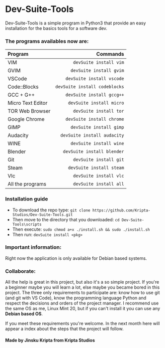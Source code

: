 # Dev-Suite-Tools
Dev-Suite-Tools is a simple program in Python3 that provide an easy installation for the basics tools for a software dev.
### The programs availables now are: 

| Program      |  Commands   |
| :---        |      ---:   |
| VIM      | `devSuite install vim`       |
| GVIM   | `devSuite install gvim`        | 
| VSCode   | `devSuite install vscode`        | 
| Code::Blocks   | `devSuite install codeblocks`        | 
| GCC + G++   |  `devSuite install gccg++`        | 
| Micro Text Editor   | `devSuite install micro`        | 
| TOR Web Browser   | `devSuite install tor`        | 
| Google Chrome   | `devSuite install chrome`        | 
| GIMP   | `devSuite install gimp`        | 
| Audacity   | `devSuite install audacity`        | 
| WINE   | `devSuite install wine`        | 
| Blender   | `devSuite install blender`        | 
| Git   | `devSuite install git`        | 
| Steam   | `devSuite install steam`        | 
| Vlc   | `devSuite install vlc`        | 
| All the programs   | `devSuite install all`        | 

### Installation guide
* To download the repo type: `git clone https://github.com/Kripta-Studios/Dev-Suite-Tools.git`
* Then move to the directory that you downloaded: `cd Dev-Suite-Tools\scripts`
* Then execute: `sudo chmod a+x ./install.sh && sudo ./install.sh`
* Then run: `devSuite install <pkg>` 

### Important information:
Right now the application is only available for Debian based systems.

### Collaborate:
All the help is great in this project, but also it's a so simple project. If you're a beginner maybe you will learn a lot, else maybe you became bored in this project. The three only requirements to participate are: know how to use git (and git with VS Code), know the programming language Python and respect the decisions and orders of the project manager. I recommend use the same OS as me, Linux Mint 20, but if you can't install it you can use any **Debian based OS**. 

If you meet these requirements you're welcome. In the next month here will appear a index about the steps that the project will follow. 

#### Made by Jinsku Kripta from Kripta Studios
